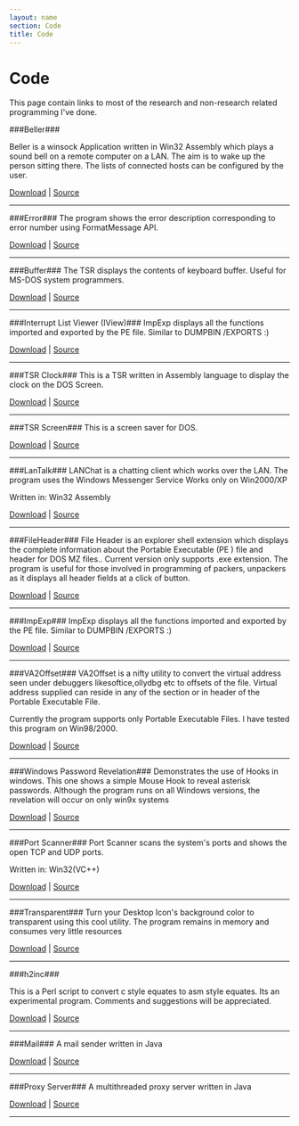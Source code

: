 ```yaml
---
layout: name
section: Code
title: Code
---
```



Code
====
This page  contain links to most of the research and non-research
related programming I've done.


###Beller###

Beller is a winsock Application written in Win32 Assembly which plays a sound bell on a remote computer on a LAN. 
The aim is to wake up the person sitting there. 
The lists of connected hosts can be configured by the user. 

[Download](http://) | [Source](http://)

***

###Error###
The program shows the error description corresponding to error number using FormatMessage API. 

[Download](http://) | [Source](http://)

***

###Buffer###
The TSR displays the contents of keyboard buffer. Useful for MS-DOS system programmers. 

[Download](http://) | [Source](http://)

***

###Interrupt List Viewer (IView)###
ImpExp displays all the functions imported and exported by the PE file. 
Similar to DUMPBIN /EXPORTS :) 

[Download](http://) | [Source](http://)

***

###TSR Clock###
This is a TSR written in Assembly language to display the clock on the DOS Screen. 

[Download](http://) | [Source](http://)

***

###TSR Screen###
This is a screen saver for DOS. 

[Download](http://) | [Source](http://)

***

###LanTalk###
LANChat is a chatting client which works over the LAN. 
The program uses the Windows Messenger Service 
Works only on Win2000/XP 

Written in: Win32 Assembly 

[Download](http://) | [Source](http://)

***

###FileHeader###
File Header is an explorer shell extension which displays the complete information about the Portable Executable (PE ) file and header for DOS MZ files.. Current version only supports .exe extension. The program is useful for those involved in programming of packers, unpackers as it displays all header fields at a click of button.

[Download](http://) | [Source](http://)

***

###ImpExp###
ImpExp displays all the functions imported and exported by the PE file. 
Similar to DUMPBIN /EXPORTS :) 

[Download](http://) | [Source](http://)

***

###VA2Offset###
VA2Offset is a nifty utility to convert the virtual address seen under debuggers likesoftice,ollydbg etc to offsets of the file. Virtual address supplied can reside in any of the section or in header of the Portable Executable File. 

Currently the program supports only Portable Executable Files. 
I have tested this program on Win98/2000. 

[Download](http://) | [Source](http://)

***

###Windows Password Revelation###
Demonstrates the use of Hooks in windows. This one shows a simple Mouse Hook to reveal asterisk passwords. 
Although the program runs on all Windows versions, the revelation will occur on only win9x systems 

[Download](http://) | [Source](http://)

***

###Port Scanner###
Port Scanner scans the system's ports and shows the open TCP and UDP ports. 

Written in: Win32(VC++)

[Download](http://) | [Source](http://)

***

###Transparent###
Turn your Desktop Icon's background color to transparent using this cool utility. 
The program remains in memory and consumes very little resources 

[Download](http://) | [Source](http://) 

***

###h2inc###

This is a Perl script to convert c style equates to asm style equates.	Its an experimental program.
Comments and suggestions will be appreciated. 

[Download](http://) | [Source](http://)

***

###Mail###
A mail sender written in Java

[Download](http://) | [Source](http://)

***

###Proxy Server###
A multithreaded proxy server written in Java

[Download](http://) | [Source](http://)

***



